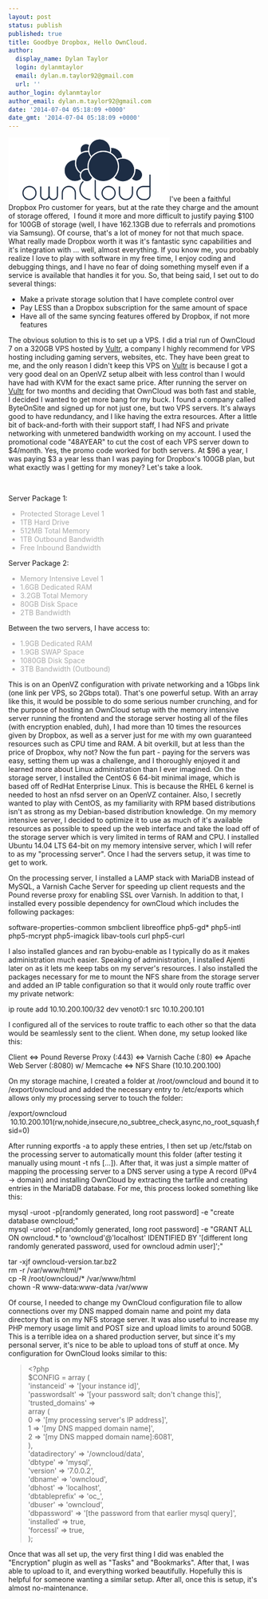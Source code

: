 ```yaml
---
layout: post
status: publish
published: true
title: Goodbye Dropbox, Hello OwnCloud.
author:
  display_name: Dylan Taylor
  login: dylanmtaylor
  email: dylan.m.taylor92@gmail.com
  url: ''
author_login: dylanmtaylor
author_email: dylan.m.taylor92@gmail.com
date: '2014-07-04 05:18:09 +0000'
date_gmt: '2014-07-04 05:18:09 +0000'
---
```

<p><a href="http://dylanmtaylor.com/?attachment_id=1143" rel="attachment wp-att-1143"><img class="alignleft  wp-image-1143" src="/images/blog/2014/07/owncloud23.png" alt="owncloud23" width="323" height="129" /></a>I've been a faithful Dropbox Pro customer for years, but at the rate they charge and the amount of storage offered,  I found it more and more difficult to justify paying $100 for 100GB of storage (well, I have 162.13GB due to referrals and promotions via Samsung). Of course, that's a lot of money for not that much space. What really made Dropbox worth it was it's fantastic sync capabilities and it's integration with ... well, almost everything. If you know me, you probably realize I love to play with software in my free time, I enjoy coding and debugging things, and I have no fear of doing something myself even if a service is available that handles it for you. So, that being said, I set out to do several things:</p>
<ul>
<li>Make a private storage solution that I have complete control over</li>
<li>Pay LESS than a Dropbox subscription for the same amount of space</li>
<li>Have all of the same syncing features offered by Dropbox, if not more features</li>
</ul>
<p>The obvious solution to this is to set up a VPS. I did a trial run of OwnCloud 7 on a 320GB VPS hosted by <a href="http://www.vultr.com/?ref=6805270">Vultr</a>, a company I highly recommend for VPS hosting including gaming servers, websites, etc. They have been great to me, and the only reason I didn't keep this VPS on <a href="http://www.vultr.com/?ref=6805270">Vultr</a> is because I got a very good deal on an OpenVZ setup albeit with less control than I would have had with KVM for the exact same price. After running the server on <a href="http://www.vultr.com/?ref=6805270">Vultr</a> for two months and deciding that OwnCloud was both fast and stable, I decided I wanted to get more bang for my buck. I found a company called ByteOnSite and signed up for not just one, but two VPS servers. It's always good to have redundancy, and I like having the extra resources. After a little bit of back-and-forth with their support staff, I had NFS and private networking with unmetered bandwidth working on my account. I used the promotional code "48AYEAR" to cut the cost of each VPS server down to $4/month. Yes, the promo code worked for both servers. At $96 a year, I was paying $3 a year less than I was paying for Dropbox's 100GB plan, but what exactly was I getting for my money? Let's take a look.</p>
<p>&nbsp;</p>
<p>Server Package 1:</p>
<ul style="color: #ffffff;">
<li style="color: #aaaaaa;">Protected Storage Level 1</li>
<li style="color: #aaaaaa;">1TB Hard Drive</li>
<li style="color: #aaaaaa;">512MB Total Memory</li>
<li style="color: #aaaaaa;">1TB Outbound Bandwidth</li>
<li style="color: #aaaaaa;">Free Inbound Bandwidth</li>
</ul>
<p>Server Package 2:</p>
<ul style="color: #ffffff;">
<li style="color: #aaaaaa;">Memory Intensive Level 1</li>
<li style="color: #aaaaaa;">1.6GB Dedicated RAM</li>
<li style="color: #aaaaaa;">3.2GB Total Memory</li>
<li style="color: #aaaaaa;">80GB Disk Space</li>
<li style="color: #aaaaaa;">2TB Bandwidth</li>
</ul>
<p>Between the two servers, I have access to:</p>
<ul style="color: #ffffff;">
<li style="color: #aaaaaa;">1.9GB Dedicated RAM</li>
<li style="color: #aaaaaa;">1.9GB SWAP Space</li>
<li style="color: #aaaaaa;">1080GB Disk Space</li>
<li style="color: #aaaaaa;">3TB Bandwidth (Outbound)</li>
</ul>
<p>This is on an OpenVZ configuration with private networking and a 1Gbps link (one link per VPS, so 2Gbps total). That's one powerful setup. With an array like this, it would be possible to do some serious number crunching, and for the purpose of hosting an OwnCloud setup with the memory intensive server running the frontend and the storage server hosting all of the files (with encryption enabled, duh), I had more than 10 times the resources given by Dropbox, as well as a server just for me with my own guaranteed resources such as CPU time and RAM. A bit overkill, but at less than the price of Dropbox, why not? Now the fun part - paying for the servers was easy, setting them up was a challenge, and I thoroughly enjoyed it and learned more about Linux administration than I ever imagined. On the storage server, I installed the CentOS 6 64-bit minimal image, which is based off of RedHat Enterprise Linux. This is because the RHEL 6 kernel is needed to host an nfsd server on an OpenVZ container. Also, I secretly wanted to play with CentOS, as my familiarity with RPM based distributions isn't as strong as my Debian-based distribution knowledge. On my memory intensive server, I decided to optimize it to use as much of it's available resources as possible to speed up the web interface and take the load off of the storage server which is very limited in terms of RAM and CPU. I installed Ubuntu 14.04 LTS 64-bit on my memory intensive server, which I will refer to as my "processing server". Once I had the servers setup, it was time to get to work.</p>
<p>On the processing server, I installed a LAMP stack with MariaDB instead of MySQL, a Varnish Cache Server for speeding up client requests and the Pound reverse proxy for enabling SSL over Varnish. In addition to that, I installed every possible dependency for ownCloud which includes the following packages:</p>
<p>software-properties-common smbclient libreoffice php5-gd* php5-intl php5-mcrypt php5-imagick libav-tools curl php5-curl</p>
<p>I also installed glances and ran byobu-enable as I typically do as it makes administration much easier. Speaking of administration, I installed Ajenti later on as it lets me keep tabs on my server's resources. I also installed the packages necessary for me to mount the NFS share from the storage server and added an IP table configuration so that it would only route traffic over my private network:</p>
<p>ip route add 10.10.200.100/32 dev venot0:1 src 10.10.200.101</p>
<p>I configured all of the services to route traffic to each other so that the data would be seamlessly sent to the client. When done, my setup looked like this:</p>
<p>Client &lt;=&gt; Pound Reverse Proxy (:443) &lt;=&gt; Varnish Cache (:80) &lt;=&gt; Apache Web Server (:8080) w/ Memcache &lt;=&gt; NFS Share (10.10.200.100)</p>
<p>On my storage machine, I created a folder at /root/owncloud and bound it to /export/owncloud and added the necessary entry to /etc/exports which allows only my processing server to touch the folder:</p>
<p>/export/owncloud  10.10.200.101(rw,nohide,insecure,no_subtree_check,async,no_root_squash,fsid=0)</p>
<p>After running exportfs -a to apply these entries, I then set up /etc/fstab on the processing server to automatically mount this folder (after testing it manually using mount -t nfs [...]). After that, it was just a simple matter of mapping the processing server to a DNS server using a type A record (IPv4 -&gt; domain) and installing OwnCloud by extracting the tarfile and creating entries in the MariaDB database. For me, this process looked something like this:</p>
<p>mysql -uroot -p[randomly generated, long root password] -e "create database owncloud;"<br />
mysql -uroot -p[randomly generated, long root password] -e "GRANT ALL ON owncloud.* to 'owncloud'@'localhost' IDENTIFIED BY '[different long randomly generated password, used for owncloud admin user]';"</p>
<p>tar -xjf owncloud-version.tar.bz2<br />
rm -r /var/www/html/*<br />
cp -R /root/owncloud/* /var/www/html<br />
chown -R www-data:www-data /var/www</p>
<p>Of course, I needed to change my OwnCloud configuration file to allow connections over my DNS mapped domain name and point my data directory that is on my NFS storage server. It was also useful to increase my PHP memory usage limit and POST size and upload limits to around 50GB. This is a terrible idea on a shared production server, but since it's my personal server, it's nice to be able to upload tons of stuff at once. My configuration for OwnCloud looks similar to this:</p>
<blockquote><p>&lt;?php<br />
$CONFIG = array (<br />
'instanceid' =&gt; '[your instance id]',<br />
'passwordsalt' =&gt; '[your password salt; don't change this]',<br />
'trusted_domains' =&gt;<br />
array (<br />
0 =&gt; '[my processing server's IP address]',<br />
1 =&gt; '[my DNS mapped domain name]',<br />
2 =&gt; '[my DNS mapped domain name]:6081',<br />
),<br />
'datadirectory' =&gt; '/owncloud/data',<br />
'dbtype' =&gt; 'mysql',<br />
'version' =&gt; '7.0.0.2',<br />
'dbname' =&gt; 'owncloud',<br />
'dbhost' =&gt; 'localhost',<br />
'dbtableprefix' =&gt; 'oc_',<br />
'dbuser' =&gt; 'owncloud',<br />
'dbpassword' =&gt; '[the password from that earlier mysql query]',<br />
'installed' =&gt; true,<br />
'forcessl' =&gt; true,<br />
);</p></blockquote>
<p>Once that was all set up, the very first thing I did was enabled the "Encryption" plugin as well as "Tasks" and "Bookmarks". After that, I was able to upload to it, and everything worked beautifully. Hopefully this is helpful for someone wanting a similar setup. After all, once this is setup, it's almost no-maintenance.</p>
